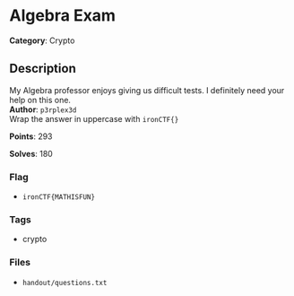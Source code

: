 # Algebra Exam

**Category**: Crypto

## Description

My Algebra professor enjoys giving us difficult tests. I definitely need your help on this one.  
**Author**: `p3rplex3d`  
Wrap the answer in uppercase with `ironCTF{}`

**Points**: 293

**Solves**: 180

### Flag

- `ironCTF{MATHISFUN}`

### Tags

- crypto

### Files

- `handout/questions.txt`
